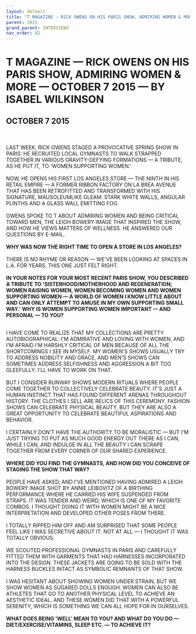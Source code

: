 ```yaml
---
layout: default
title: "T MAGAZINE — RICK OWENS ON HIS PARIS SHOW, ADMIRING WOMEN & MORE — OCTOBER 7 2015 — BY ISABEL WILKINSON"
parent: 2015
grand_parent: INTERVIEWS
nav_order: 82
---
```


# T MAGAZINE — RICK OWENS ON HIS PARIS SHOW, ADMIRING WOMEN & MORE — OCTOBER 7 2015 — BY ISABEL WILKINSON
## OCTOBER 7 2015

<p><br><br>
LAST WEEK, RICK OWENS STAGED A PROVOCATIVE SPRING SHOW IN PARIS: HE RECRUITED LOCAL GYMNASTS TO WALK STRAPPED TOGETHER IN VARIOUS GRAVITY-DEFYING FORMATIONS — A TRIBUTE, AS HE PUT IT, TO 'WOMEN SUPPORTING WOMEN.'
<br><br>
NOW, HE OPENS HIS FIRST LOS ANGELES STORE — THE NINTH IN HIS RETAIL EMPIRE — A FORMER RIBBON FACTORY ON LA BREA AVENUE THAT HAS BEEN RETROFITTED AND TRANSFORMED WITH HIS SIGNATURE, MAUSOLEUMLIKE GLEAM: STARK WHITE WALLS, ANGULAR PLINTHS AND A GLASS WALL EMITTING FOG.
<br><br>
OWENS SPOKE TO T ABOUT ADMIRING WOMEN AND BEING CRITICAL TOWARD MEN, THE LEIGH BOWERY IMAGE THAT INSPIRED THE SHOW, AND HOW HE VIEWS MATTERS OF WELLNESS. HE ANSWERED OUR QUESTIONS BY E-MAIL.
<br><br>
<b>WHY WAS NOW THE RIGHT TIME TO OPEN A STORE IN LOS ANGELES? </b>
<br><br>
THERE IS NO RHYME OR REASON — WE'VE BEEN LOOKING AT SPACES IN L.A. FOR YEARS. THIS ONE JUST FELT RIGHT.
<br><br>
<b>IN YOUR NOTES FOR YOUR MOST RECENT PARIS SHOW, YOU DESCRIBED A TRIBUTE TO 'SISTERHOOD/MOTHERHOOD AND REGENERATION; WOMEN RAISING WOMEN, WOMEN BECOMING WOMEN AND WOMEN SUPPORTING WOMEN — A WORLD OF WOMEN I KNOW LITTLE ABOUT AND CAN ONLY ATTEMPT TO AMUSE IN MY OWN SUPPORTING SMALL WAY.' WHY IS WOMEN SUPPORTING WOMEN IMPORTANT — AND PERSONAL — TO YOU?</b>
<br><br></p>
<p>I HAVE COME TO REALIZE THAT MY COLLECTIONS ARE PRETTY AUTOBIOGRAPHICAL: I'M ADMIRATIVE AND LOVING WITH WOMEN, AND I'M AFRAID I'M HARSHLY CRITICAL OF MEN BECAUSE OF ALL THE SHORTCOMINGS I SEE IN MYSELF. MY WOMEN'S SHOWS USUALLY TRY TO ADDRESS NOBILITY AND GRACE, AND MEN'S SHOWS CAN SOMETIMES ADDRESS SELFISHNESS AND AGGRESSION A BIT TOO GLEEFULLY. I'LL HAVE TO WORK ON THAT.
<br><br>
BUT I CONSIDER RUNWAY SHOWS MODERN RITUALS WHERE PEOPLE COME TOGETHER TO COLLECTIVELY CELEBRATE BEAUTY. IT'S JUST A HUMAN INSTINCT THAT HAS FOUND DIFFERENT ARENAS THROUGHOUT HISTORY. THE CLOTHES I SELL ARE RELICS OF THIS CEREMONY. FASHION SHOWS CAN CELEBRATE PHYSICAL BEAUTY, BUT THEY ARE ALSO A GREAT OPPORTUNITY TO CELEBRATE BEAUTIFUL ASPIRATIONS AND BEHAVIOR.
<br><br>
I CERTAINLY DON'T HAVE THE AUTHORITY TO BE MORALISTIC — BUT I'M JUST TRYING TO PUT AS MUCH GOOD ENERGY OUT THERE AS I CAN, WHILE I CAN, AND INDULGE IN ALL THE BEAUTY I CAN SCRAPE TOGETHER FROM EVERY CORNER OF OUR SHARED EXPERIENCE.
<br><br>
<b>WHERE DID YOU FIND THE GYMNASTS, AND HOW DID YOU CONCEIVE OF STAGING THE SHOW THAT WAY?</b>
<br><br>
PEOPLE HAVE ASKED, AND I'VE MENTIONED HAVING ADMIRED A LEIGH BOWERY IMAGE SHOT BY ANNIE LEIBOVITZ OF A BIRTHING PERFORMANCE WHERE HE CARRIED HIS WIFE SUSPENDED FROM STRAPS. IT WAS TENDER AND WEIRD, WHICH IS ONE OF MY FAVORITE COMBOS. I THOUGHT DOING IT WITH WOMEN MIGHT BE A NICE INTERPRETATION AND DEVELOPED OTHER POSES FROM THERE.
<br><br>
I TOTALLY RIPPED HIM OFF AND AM SURPRISED THAT SOME PEOPLE FEEL LIKE I WAS SECRETIVE ABOUT IT. NOT AT ALL — I THOUGHT IT WAS TOTALLY OBVIOUS.
<br><br>
WE SCOUTED PROFESSIONAL GYMNASTS IN PARIS AND CAREFULLY FITTED THEM WITH GARMENTS THAT HAD HARNESSES INCORPORATED INTO THE DESIGN. THESE JACKETS ARE GOING TO BE SOLD WITH THE HARNESS BUCKLES INTACT AS SYMBOLIC REMNANTS OF THAT SHOW.
<br><br>
I WAS HESITANT ABOUT SHOWING WOMEN UNDER STRAIN, BUT WE SHOW WOMEN AS SUGARED DOLLS ENOUGH. WOMEN CAN ALSO BE ATHLETES THAT GO TO ANOTHER PHYSICAL LEVEL TO ACHIEVE AN AESTHETIC IDEAL. AND THESE WOMEN DID THAT WITH A POWERFUL SERENITY, WHICH IS SOMETHING WE CAN ALL HOPE FOR IN OURSELVES.
<br><br>
<b>WHAT DOES BEING 'WELL' MEAN TO YOU? AND WHAT DO YOU DO — DIET/EXERCISE/VITAMINS, SLEEP ETC. — TO ACHIEVE IT? </b>
<br><br>

